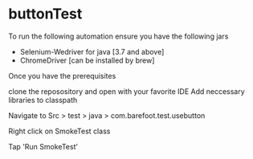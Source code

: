 # buttonTest

To run the following automation ensure you have the following jars

- Selenium-Wedriver for java [3.7 and above]
- ChromeDriver [can be installed by brew]

Once you have the prerequisites

clone the reposository and open with your favorite IDE Add neccessary libraries to classpath

Navigate to Src > test > java > com.barefoot.test.usebutton

Right click on SmokeTest class

Tap 'Run SmokeTest'
